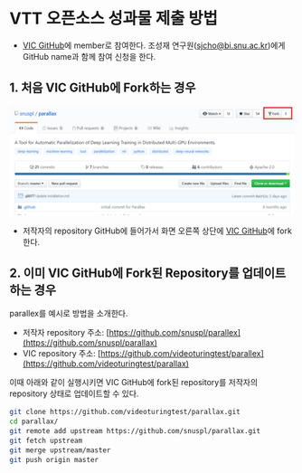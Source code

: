 # VTT 오픈소스 성과물 제출 방법

* [VIC GitHub](https://github.com/videoturingtest)에 member로 참여한다. 조성재 연구원(sjcho@bi.snu.ac.kr)에게 GitHub name과 함께 참여 신청을 한다.

## 1. 처음 VIC GitHub에 Fork하는 경우
![page17](images/page17.PNG)

* 저작자의 repository GitHub에 들어가서 화면 오른쪽 상단에 [VIC GitHub](https://github.com/videoturingtest)에 fork한다.  

## 2. 이미 VIC GitHub에 Fork된 Repository를 업데이트하는 경우
parallex를 예시로 방법을 소개한다.
* 저작자 repository 주소: [https://github.com/snuspl/parallex](https://github.com/snuspl/parallax)
* VIC repository 주소: [https://github.com/videoturingtest/parallex](https://github.com/videoturingtest/parallax)

이때 아래와 같이 실행시키면 VIC GitHub에 fork된 repository를 저작자의 repository 상태로 업데이트할 수 있다.

```Bash
git clone https://github.com/videoturingtest/parallax.git
cd parallax/
git remote add upstream https://github.com/snuspl/parallax.git
git fetch upstream
git merge upstream/master
git push origin master
```
